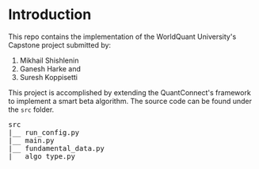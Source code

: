 # Introduction
This repo contains the implementation of the WorldQuant University's Capstone project submitted by:
1. Mikhail Shishlenin
2. Ganesh Harke and
3. Suresh Koppisetti

This project is accomplished by extending the QuantConnect's framework to implement a smart beta algorithm. The source code can be found under the <code>src</code> folder.

<pre>
src
|__ run_config.py
|__ main.py
|__ fundamental_data.py
|__ algo_type.py
</pre>
